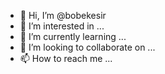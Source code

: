 - 👋 Hi, I’m @bobekesir
- 👀 I’m interested in ...
- 🌱 I’m currently learning ...
- 💞️ I’m looking to collaborate on ...
- 📫 How to reach me ...

<!---
bobekesir/bobekesir is a ✨ special ✨ repository because its `README.md` (this file) appears on your GitHub profile.
You can click the Preview link to take a look at your changes.
--->
